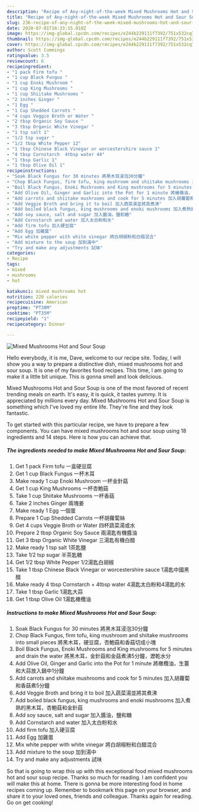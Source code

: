 ```yaml
---
description: "Recipe of Any-night-of-the-week Mixed Mushrooms Hot and Sour Soup"
title: "Recipe of Any-night-of-the-week Mixed Mushrooms Hot and Sour Soup"
slug: 236-recipe-of-any-night-of-the-week-mixed-mushrooms-hot-and-sour-soup
date: 2020-07-01T16:33:15.018Z
image: https://img-global.cpcdn.com/recipes/e244b229111f7392/751x532cq70/mixed-mushrooms-hot-and-sour-soup-recipe-main-photo.jpg
thumbnail: https://img-global.cpcdn.com/recipes/e244b229111f7392/751x532cq70/mixed-mushrooms-hot-and-sour-soup-recipe-main-photo.jpg
cover: https://img-global.cpcdn.com/recipes/e244b229111f7392/751x532cq70/mixed-mushrooms-hot-and-sour-soup-recipe-main-photo.jpg
author: Scott Cummings
ratingvalue: 3.5
reviewcount: 6
recipeingredient:
- "1 pack Firm tofu "
- "1 cup Black Fungus "
- "1 cup Enoki Mushroom "
- "1 cup King Mushrooms "
- "1 cup Shiitake Mushrooms "
- "2 inches Ginger "
- "1 Egg "
- "1 Cup Shedded Carrots "
- "4 cups Veggie Broth or Water "
- "2 tbsp Organic Soy Sauce "
- "3 tbsp Organic White Vinegar "
- "1 tsp salt 1"
- "1/2 tsp sugar "
- "1/2 tbsp White Pepper 12"
- "1 tbsp Chinese Black Vinegar or worcestershire sauce 1"
- "4 tbsp Cornstarch  4tbsp water 44"
- "1 tbsp Garlic 1"
- "1 tbsp Olive Oil 1"
recipeinstructions:
- "Soak Black Fungus for 30 minutes 將黑木耳浸泡30分鐘"
- "Chop Black Fungus, firm tofu, king mushroom and shiitake mushrooms into small pieces 將黑木耳，硬豆腐，杏鮑菇和香菇切成小塊"
- "Boil Black Fungus, Enoki Mushrooms and King mushrooms for 5 minutes and drain the water 將黑木耳，金針菇和金菇煮沸5分鐘，瀝乾水分"
- "Add Olive Oil, Ginger and Garlic into the Pot for 1 minute 將橄欖油，生薑和大蒜放入鍋中1分鐘"
- "Add carrots and shiitake mushrooms and cook for 5 minutes 加入胡蘿蔔和香菇煮5分鐘"
- "Add Veggie Broth and bring it to boil 加入蔬菜湯並將其煮沸"
- "Add boiled black fungus, king mushrooms and enoki mushrooms 加入煮熟的黑木耳，杏鮑菇和金針菇"
- "Add soy sauce, salt and sugar 加入醬油，鹽和糖"
- "Add Cornstarch and water 加入太白粉和水"
- "Add firm tofu 加入硬豆腐"
- "Add Egg 加雞蛋"
- "Mix white pepper with white vinegar 將白胡椒粉和白醋混合"
- "Add mixture to the soup 加到湯中"
- "Try and make any adjustments 試味"
categories:
- Recipe
tags:
- mixed
- mushrooms
- hot

katakunci: mixed mushrooms hot 
nutrition: 220 calories
recipecuisine: American
preptime: "PT38M"
cooktime: "PT35M"
recipeyield: "1"
recipecategory: Dinner

---
```



![Mixed Mushrooms Hot and Sour Soup](https://img-global.cpcdn.com/recipes/e244b229111f7392/751x532cq70/mixed-mushrooms-hot-and-sour-soup-recipe-main-photo.jpg)

Hello everybody, it is me, Dave, welcome to our recipe site. Today, I will show you a way to prepare a distinctive dish, mixed mushrooms hot and sour soup. It is one of my favorites food recipes. This time, I am going to make it a little bit unique. This is gonna smell and look delicious.



Mixed Mushrooms Hot and Sour Soup is one of the most favored of recent trending meals on earth. It's easy, it is quick, it tastes yummy. It is appreciated by millions every day. Mixed Mushrooms Hot and Sour Soup is something which I've loved my entire life. They're fine and they look fantastic.


To get started with this particular recipe, we have to prepare a few components. You can have mixed mushrooms hot and sour soup using 18 ingredients and 14 steps. Here is how you can achieve that.

<!--inarticleads1-->

##### The ingredients needed to make Mixed Mushrooms Hot and Sour Soup:

1. Get 1 pack Firm tofu 一盒硬豆腐
1. Get 1 cup Black Fungus 一杯木耳
1. Make ready 1 cup Enoki Mushroom 一杯金針菇
1. Get 1 cup King Mushrooms 一杯杏鮑菇
1. Take 1 cup Shiitake Mushrooms 一杯香菇
1. Take 2 inches Ginger 兩塊姜
1. Make ready 1 Egg 一個蛋
1. Prepare 1 Cup Shedded Carrots 一杯胡蘿蔔絲
1. Get 4 cups Veggie Broth or Water 四杯蔬菜湯或水
1. Prepare 2 tbsp Organic Soy Sauce 兩湯匙有機醬油
1. Get 3 tbsp Organic White Vinegar 三湯匙有機白醋
1. Make ready 1 tsp salt 1茶匙鹽
1. Take 1/2 tsp sugar 半茶匙糖
1. Get 1/2 tbsp White Pepper 1/2湯匙白胡椒
1. Take 1 tbsp Chinese Black Vinegar or worcestershire sauce 1湯匙中國黑醋
1. Make ready 4 tbsp Cornstarch + 4tbsp water 4湯匙太白粉和4湯匙的水
1. Take 1 tbsp Garlic 1湯匙大蒜
1. Get 1 tbsp Olive Oil 1湯匙橄欖油




<!--inarticleads2-->

##### Instructions to make Mixed Mushrooms Hot and Sour Soup:

1. Soak Black Fungus for 30 minutes 將黑木耳浸泡30分鐘
1. Chop Black Fungus, firm tofu, king mushroom and shiitake mushrooms into small pieces 將黑木耳，硬豆腐，杏鮑菇和香菇切成小塊
1. Boil Black Fungus, Enoki Mushrooms and King mushrooms for 5 minutes and drain the water 將黑木耳，金針菇和金菇煮沸5分鐘，瀝乾水分
1. Add Olive Oil, Ginger and Garlic into the Pot for 1 minute 將橄欖油，生薑和大蒜放入鍋中1分鐘
1. Add carrots and shiitake mushrooms and cook for 5 minutes 加入胡蘿蔔和香菇煮5分鐘
1. Add Veggie Broth and bring it to boil 加入蔬菜湯並將其煮沸
1. Add boiled black fungus, king mushrooms and enoki mushrooms 加入煮熟的黑木耳，杏鮑菇和金針菇
1. Add soy sauce, salt and sugar 加入醬油，鹽和糖
1. Add Cornstarch and water 加入太白粉和水
1. Add firm tofu 加入硬豆腐
1. Add Egg 加雞蛋
1. Mix white pepper with white vinegar 將白胡椒粉和白醋混合
1. Add mixture to the soup 加到湯中
1. Try and make any adjustments 試味




So that is going to wrap this up with this exceptional food mixed mushrooms hot and sour soup recipe. Thanks so much for reading. I am confident you will make this at home. There is gonna be more interesting food in home recipes coming up. Remember to bookmark this page on your browser, and share it to your loved ones, friends and colleague. Thanks again for reading. Go on get cooking!
